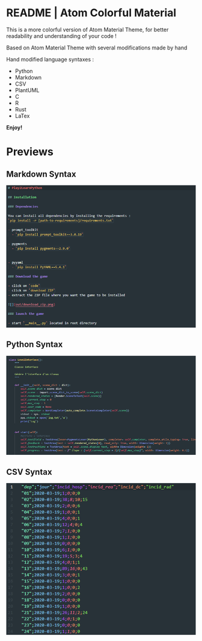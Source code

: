 # README | Atom Colorful Material

This is a more colorful version of Atom Material Theme, for better readability and understanding of your code !

Based on Atom Material Theme with several modifications made by hand

Hand modified language syntaxes :

- Python
- Markdown
- CSV
- PlantUML
- C
- R
- Rust
- LaTex

**Enjoy!**

# Previews

## Markdown Syntax

![](img/Code_RyyJlBnCv8.png)

## Python Syntax

![](img/Code_svSTYliVyv.png)

## CSV Syntax

![](img/Code_ybakuPObWB.png)
